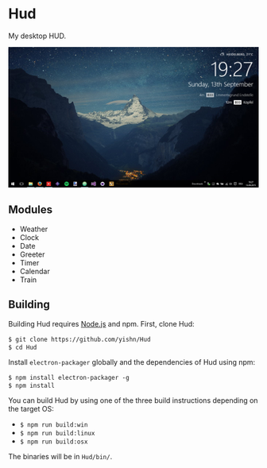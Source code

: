 # Hud

My desktop HUD.

![Screenshot](screenshot.png)

## Modules

- Weather
- Clock
- Date
- Greeter
- Timer
- Calendar
- Train

## Building

Building Hud requires [Node.js](https://nodejs.org/en/download/) and npm. First, clone Hud:

~~~
$ git clone https://github.com/yishn/Hud
$ cd Hud
~~~

Install `electron-packager` globally and the dependencies of Hud using npm:

~~~
$ npm install electron-packager -g
$ npm install
~~~

You can build Hud by using one of the three build instructions depending on the target OS:

* `$ npm run build:win`
* `$ npm run build:linux`
* `$ npm run build:osx`

The binaries will be in `Hud/bin/`.
